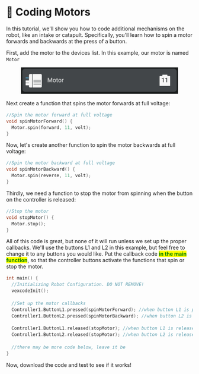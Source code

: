 # 🚴 Coding Motors

In this tutorial, we'll show you how to code additional mechanisms on the robot, like an intake or catapult. Specifically, you'll learn how to spin a motor forwards and backwards at the press of a button.&#x20;

First, add the motor to the devices list. In this example, our motor is named `Motor`

<figure><img src="../../../.gitbook/assets/Screenshot 2023-10-18 at 2.34.33 PM.png" alt="" width="563"><figcaption></figcaption></figure>

Next create a function that spins the motor forwards at full voltage:

```cpp
//Spin the motor forward at full voltage
void spinMotorForward() {
  Motor.spin(forward, 11, volt);
}
```

Now, let's create another function to spin the motor backwards at full voltage:

```cpp
//Spin the motor backward at full voltage
void spinMotorBackward() {
  Motor.spin(reverse, 11, volt);
}
```

Thirdly, we need a function to stop the motor from spinning when the button on the controller is released:

```cpp
//Stop the motor
void stopMotor() {
  Motor.stop();
}
```

All of this code is great, but none of it will run unless we set up the proper callbacks. We'll use the buttons L1 and L2 in this example, but feel free to change it to any buttons you would like. Put the callback code <mark style="color:green;">**in the main function**</mark>, so that the controller buttons activate the functions that spin or stop the motor.

```cpp
int main() {
  //Initializing Robot Configuration. DO NOT REMOVE!
  vexcodeInit();
  
  //Set up the motor callbacks
  Controller1.ButtonL1.pressed(spinMotorForward); //when button L1 is pressed, spin the motor forward
  Controller1.ButtonL2.pressed(spinMotorBackward); //when button L2 is pressed, spin the motor backward

  Controller1.ButtonL1.released(stopMotor); //when button L1 is released, stop the motor
  Controller1.ButtonL2.released(stopMotor); //when button L2 is released, stop the motor

  //there may be more code below, leave it be
}
```

Now, download the code and test to see if it works!
